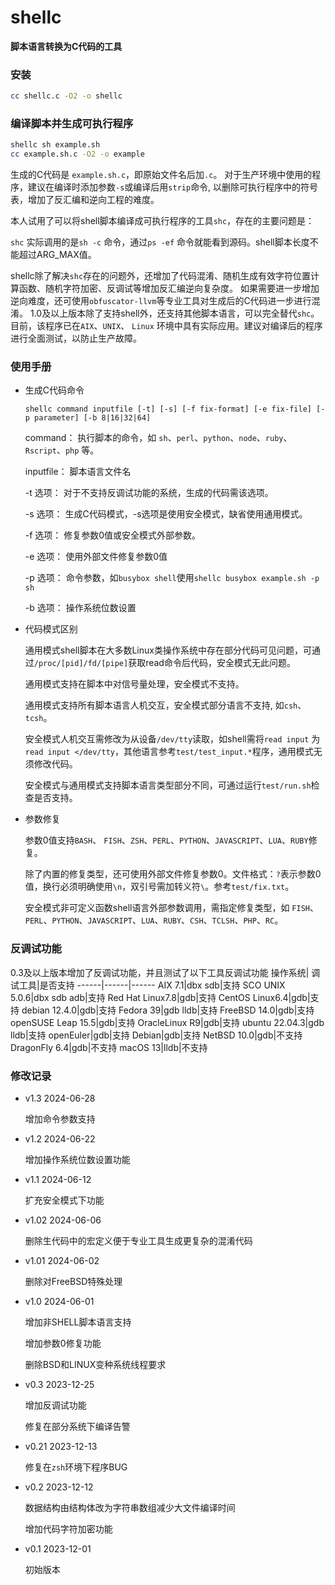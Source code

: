 # shellc
**脚本语言转换为C代码的工具**
### 安装
```bash
cc shellc.c -O2 -o shellc 
```
### 编译脚本并生成可执行程序
```bash
shellc sh example.sh
cc example.sh.c -O2 -o example
```
生成的C代码是 ```example.sh.c```，即原始文件名后加```.c```。
对于生产环境中使用的程序，建议在编译时添加参数```-s```或编译后用```strip```命令, 以删除可执行程序中的符号表，增加了反汇编和逆向工程的难度。

本人试用了可以将shell脚本编译成可执行程序的工具```shc```，存在的主要问题是：

```shc``` 实际调用的是```sh -c``` 命令，通过```ps -ef``` 命令就能看到源码。shell脚本长度不能超过ARG_MAX值。

shellc除了解决```shc```存在的问题外，还增加了代码混淆、随机生成有效字符位置计算函数、随机字符加密、反调试等增加反汇编逆向复杂度。
如果需要进一步增加逆向难度，还可使用```obfuscator-llvm```等专业工具对生成后的C代码进一步进行混淆。
1.0及以上版本除了支持shell外，还支持其他脚本语言，可以完全替代```shc```。
目前，该程序已在```AIX```、```UNIX```、 ```Linux``` 环境中具有实际应用。建议对编译后的程序进行全面测试，以防止生产故障。

### 使用手册
- 生成C代码命令
 
   ```shellc command inputfile [-t] [-s] [-f fix-format] [-e fix-file] [-p parameter] [-b 8|16|32|64]```  

    command：   执行脚本的命令，如 ```sh```、```perl```、```python```、```node```、```ruby```、```Rscript```、```php``` 等。

    inputfile： 脚本语言文件名

    -t 选项：   对于不支持反调试功能的系统，生成的代码需该选项。

    -s 选项：   生成C代码模式，-s选项是使用安全模式，缺省使用通用模式。

    -f 选项：   修复参数0值或安全模式外部参数。

    -e 选项：   使用外部文件修复参数0值  

    -p 选项：   命令参数，如```busybox shell```使用```shellc busybox example.sh -p sh``` 

    -b 选项：   操作系统位数设置
 

- 代码模式区别

    通用模式shell脚本在大多数Linux类操作系统中存在部分代码可见问题，可通过```/proc/[pid]/fd/[pipe]```获取read命令后代码，安全模式无此问题。

    通用模式支持在脚本中对信号量处理，安全模式不支持。

    通用模式支持所有脚本语言人机交互，安全模式部分语言不支持, 如```csh```、```tcsh```。

    安全模式人机交互需修改为从设备```/dev/tty```读取，如shell需将```read input``` 为 ```read input </dev/tty```，其他语言参考```test/test_input.*```程序，通用模式无须修改代码。

    安全模式与通用模式支持脚本语言类型部分不同，可通过运行```test/run.sh```检查是否支持。

- 参数修复  
       
    参数0值支持```BASH```、 ```FISH```、```ZSH```、```PERL```、```PYTHON```、```JAVASCRIPT```、```LUA```、```RUBY```修复。

    除了内置的修复类型，还可使用外部文件修复参数0。文件格式：```?```表示参数0值，换行必须明确使用```\n```，双引号需加转义符```\```。参考```test/fix.txt```。

    安全模式非可定义函数shell语言外部参数调用，需指定修复类型，如 ```FISH```、```PERL```、```PYTHON```、```JAVASCRIPT```、```LUA```、```RUBY```、```CSH```、```TCLSH```、```PHP```、```RC```。

### 反调试功能
0.3及以上版本增加了反调试功能，并且测试了以下工具反调试功能
操作系统| 调试工具|是否支持
------|------|------
AIX 7.1|dbx sdb|支持
SCO UNIX 5.0.6|dbx sdb adb|支持
Red Hat Linux7.8|gdb|支持
CentOS Linux6.4|gdb|支持
debian 12.4.0|gdb|支持
Fedora 39|gdb lldb|支持
FreeBSD 14.0|gdb|支持
openSUSE Leap 15.5|gdb|支持
OracleLinux R9|gdb|支持
ubuntu 22.04.3|gdb lldb|支持
openEuler|gdb|支持
Debian|gdb|支持
NetBSD 10.0|gdb|不支持
DragonFly 6.4|gdb|不支持
macOS 13|lldb|不支持


### 修改记录

- v1.3 2024-06-28

  增加命令参数支持

- v1.2 2024-06-22

  增加操作系统位数设置功能

- v1.1 2024-06-12

  扩充安全模式下功能

- v1.02 2024-06-06

  删除生代码中的宏定义便于专业工具生成更复杂的混淆代码

- v1.01 2024-06-02

  删除对FreeBSD特殊处理

- v1.0 2024-06-01

  增加非SHELL脚本语言支持

  增加参数0修复功能

  删除BSD和LINUX变种系统线程要求

- v0.3 2023-12-25

  增加反调试功能
 
  修复在部分系统下编译告警

- v0.21 2023-12-13

  修复在```zsh```环境下程序BUG

- v0.2  2023-12-12

  数据结构由结构体改为字符串数组减少大文件编译时间

  增加代码字符加密功能

- v0.1  2023-12-01

  初始版本 